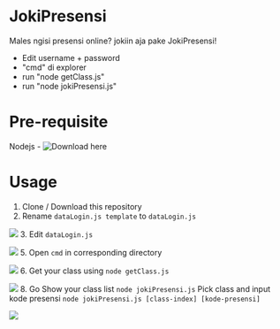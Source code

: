# JokiPresensi
 Males ngisi presensi online? jokiin aja pake JokiPresensi!

- Edit username + password
- "cmd" di explorer
- run "node getClass.js"
- run "node jokiPresensi.js"

# Pre-requisite
 Nodejs - ![Download here](https://nodejs.org/en/download/)

# Usage
 1. Clone / Download this repository
 2. Rename `dataLogin.js template` to `dataLogin.js`
 
  ![](https://media.giphy.com/media/8Dthd4bwx68GHeqHjI/giphy.gif)
 3. Edit `dataLogin.js`
 
  ![](https://media.giphy.com/media/vmLNgCZxHnxPcuclI9/giphy.gif)
 5. Open `cmd` in corresponding directory
 
  ![](https://media.giphy.com/media/AkNCwl65PbTnAG6Wr2/giphy.gif)
 6. Get your class using `node getClass.js`
 
 ![](https://media.giphy.com/media/N9B0I1WLNPXZxNDB6U/giphy.gif)
 8. Go
  Show your class list `node jokiPresensi.js`
  Pick class and input kode presensi `node jokiPresensi.js [class-index] [kode-presensi]`
  
   ![](https://media.giphy.com/media/AkNCwl65PbTnAG6Wr2/giphy.gif)
